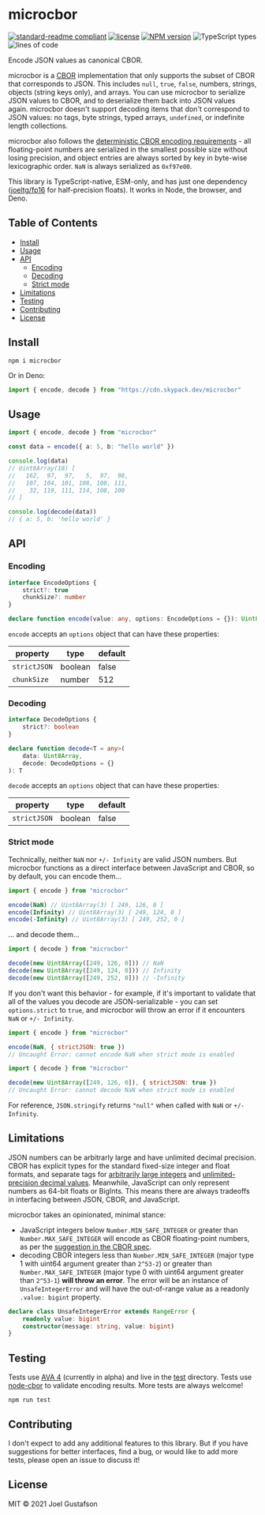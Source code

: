 # microcbor

[![standard-readme compliant](https://img.shields.io/badge/readme%20style-standard-brightgreen.svg)](https://github.com/RichardLitt/standard-readme) [![license](https://img.shields.io/github/license/joeltg/microcbor)](https://opensource.org/licenses/MIT) [![NPM version](https://img.shields.io/npm/v/microcbor)](https://www.npmjs.com/package/microcbor) ![TypeScript types](https://img.shields.io/npm/types/microcbor) ![lines of code](https://img.shields.io/tokei/lines/github/joeltg/microcbor)

Encode JSON values as canonical CBOR.

microcbor is a [CBOR](https://cbor.io/) implementation that only supports the subset of CBOR that corresponds to JSON. This includes `null`, `true`, `false`, numbers, strings, objects (string keys only), and arrays. You can use microcbor to serialize JSON values to CBOR, and to deserialize them back into JSON values again. microcbor doesn't support decoding items that don't correspond to JSON values: no tags, byte strings, typed arrays, `undefined`, or indefinite length collections.

microcbor also follows the [deterministic CBOR encoding requirements](https://www.rfc-editor.org/rfc/rfc8949.html#core-det) - all floating-point numbers are serialized in the smallest possible size without losing precision, and object entries are always sorted by key in byte-wise lexicographic order. `NaN` is always serialized as `0xf97e00`.

This library is TypeScript-native, ESM-only, and has just one dependency ([joeltg/fp16](https://github.com/joeltg/fp16) for half-precision floats). It works in Node, the browser, and Deno.

## Table of Contents

- [Install](#install)
- [Usage](#usage)
- [API](#api)
  - [Encoding](#encoding)
  - [Decoding](#decoding)
  - [Strict mode](#strict-mode)
- [Limitations](#limitations)
- [Testing](#testing)
- [Contributing](#contributing)
- [License](#license)

## Install

```
npm i microcbor
```

Or in Deno:

```typescript
import { encode, decode } from "https://cdn.skypack.dev/microcbor"
```

## Usage

```typescript
import { encode, decode } from "microcbor"

const data = encode({ a: 5, b: "hello world" })

console.log(data)
// Uint8Array(18) [
//   162,  97,  97,   5,  97,  98,
//   107, 104, 101, 108, 108, 111,
//    32, 119, 111, 114, 108, 100
// ]

console.log(decode(data))
// { a: 5, b: 'hello world' }
```

## API

### Encoding

```typescript
interface EncodeOptions {
	strict?: true
	chunkSize?: number
}

declare function encode(value: any, options: EncodeOptions = {}): Uint8Array
```

`encode` accepts an `options` object that can have these properties:

| property     | type    | default |
| ------------ | ------- | ------- |
| `strictJSON` | boolean | false   |
| `chunkSize`  | number  | 512     |

### Decoding

```typescript
interface DecodeOptions {
	strict?: boolean
}

declare function decode<T = any>(
	data: Uint8Array,
	decode: DecodeOptions = {}
): T
```

`decode` accepts an `options` object that can have these properties:

| property     | type    | default |
| ------------ | ------- | ------- |
| `strictJSON` | boolean | false   |

### Strict mode

Technically, neither `NaN` nor `+/- Infinity` are valid JSON numbers. But microcbor functions as a direct interface between JavaScript and CBOR, so by default, you can encode them...

```javascript
import { encode } from "microcbor"

encode(NaN) // Uint8Array(3) [ 249, 126, 0 ]
encode(Infinity) // Uint8Array(3) [ 249, 124, 0 ]
encode(-Infinity) // Uint8Array(3) [ 249, 252, 0 ]
```

... and decode them...

```javascript
import { decode } from "microcbor"

decode(new Uint8Array([249, 126, 0])) // NaN
decode(new Uint8Array([249, 124, 0])) // Infinity
decode(new Uint8Array([249, 252, 0])) // -Infinity
```

If you don't want this behavior - for example, if it's important to validate that all of the values you decode are JSON-serializable - you can set `options.strict` to `true`, and microcbor will throw an error if it encounters `NaN` or `+/- Infinity`.

```javascript
import { encode } from "microcbor"

encode(NaN, { strictJSON: true })
// Uncaught Error: cannot encode NaN when strict mode is enabled
```

```javascript
import { decode } from "microcbor"

decode(new Uint8Array([249, 126, 0]), { strictJSON: true })
// Uncaught Error: cannot decode NaN when strict mode is enabled
```

For reference, `JSON.stringify` returns `"null"` when called with `NaN` or `+/- Infinity`.

## Limitations

JSON numbers can be arbitrarly large and have unlimited decimal precision. CBOR has explicit types for the standard fixed-size integer and float formats, and separate tags for [arbitrarily large integers](https://www.rfc-editor.org/rfc/rfc8949.html#name-bignums) and [unlimited-precision decimal values](https://www.rfc-editor.org/rfc/rfc8949.html#name-decimal-fractions-and-bigfl). Meanwhile, JavaScript can only represent numbers as 64-bit floats or BigInts. This means there are always tradeoffs in interfacing between JSON, CBOR, and JavaScript.

microcbor takes an opinionated, minimal stance:

- JavaScript integers below `Number.MIN_SAFE_INTEGER` or greater than `Number.MAX_SAFE_INTEGER` will encode as CBOR floating-point numbers, as per the [suggestion in the CBOR spec](https://www.rfc-editor.org/rfc/rfc8949.html#name-converting-from-json-to-cbo).
- decoding CBOR integers less than `Number.MIN_SAFE_INTEGER` (major type 1 with uint64 argument greater than `2^53-2`) or greater than `Number.MAX_SAFE_INTEGER` (major type 0 with uint64 argument greater than `2^53-1`) **will throw an error**. The error will be an instance of `UnsafeIntegerError` and will have the out-of-range value as a readonly `.value: bigint` property.

```typescript
declare class UnsafeIntegerError extends RangeError {
	readonly value: bigint
	constructor(message: string, value: bigint)
}
```

## Testing

Tests use [AVA 4](https://github.com/avajs/ava) (currently in alpha) and live in the [test](./test/) directory. Tests use [node-cbor](https://github.com/hildjj/node-cbor/) to validate encoding results. More tests are always welcome!

```
npm run test
```

## Contributing

I don't expect to add any additional features to this library. But if you have suggestions for better interfaces, find a bug, or would like to add more tests, please open an issue to discuss it!

## License

MIT © 2021 Joel Gustafson

